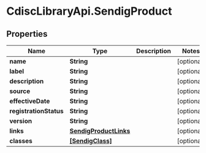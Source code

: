 # CdiscLibraryApi.SendigProduct

## Properties

Name | Type | Description | Notes
------------ | ------------- | ------------- | -------------
**name** | **String** |  | [optional] 
**label** | **String** |  | [optional] 
**description** | **String** |  | [optional] 
**source** | **String** |  | [optional] 
**effectiveDate** | **String** |  | [optional] 
**registrationStatus** | **String** |  | [optional] 
**version** | **String** |  | [optional] 
**links** | [**SendigProductLinks**](SendigProductLinks.md) |  | [optional] 
**classes** | [**[SendigClass]**](SendigClass.md) |  | [optional] 



